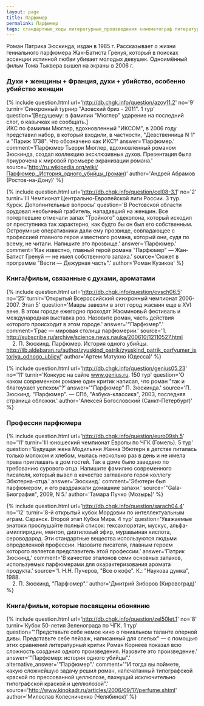 ```yaml
---
layout: page
title: Парфюмер
permalink: Парфюмер
tags: стандартные_ходы литературные_произведения кинематограф литературные_персонажи
---
```

Роман Патрика Зюскинда, издан в 1985 г. Рассказывает о жизни гениального парфюмера Жан-Батиста Гренуя, который в поисках эссенции истинной любви убивает молодых девушек. Одноимённый фильм Тома Тыквера вышел на экраны в 2006 г.

### Духи + женщины + Франция, духи + убийство, особенно убийство женщин 

{% include question.html
url='http://db.chgk.info/question/azov11.2'
no='9'
turnir='Синхронный турнир "Азовский бриз - 2011".  1 тур'
question='[Ведущему: в фамилии "Мюглер" ударение на последний слог, о кавычках не сообщать.]<br>ИКС по фамилии Мюглер, вдохновленный "ИКСОМ", в 2006 году представил набор, в который входили, в частности, "Девственница N 1" и "Париж 1738". Что обозначено как ИКС?'
answer='Парфюмер.'
comment='Парфюмер Тьерри Мюглер, вдохновленный романом Зюскинда, создал коллекцию эксклюзивных духов. Презентация была приурочена к мировой премьере экранизации романа.'
source='http://ru.wikipedia.org/wiki/Парфюмер._История_одного_убийцы_(роман)'
author='Андрей Абрамов (Ростов-на-Дону)'
 %}

{% include question.html
url='http://db.chgk.info/question/cel08-3.1'
no='2'
turnir='III Чемпионат Центрально-Европейской лиги России. 3 тур. Курск.  Дополнительные вопросы'
question='В Ростовской области орудовал необычный грабитель, нападавший на женщин. Все потерпевшие отмечали запах "Тройного" одеколона, который исходил от преступника так характерно, как будто бы он был его собственным. Остроумные оперативники дали ему прозвище, совпадающее с профессией главного героя известного романа, который они, судя по всему, не читали. Напишите это прозвище.'
answer='Парфюмер.'
comment='Как известно, главный герой романа "Парфюмер" — Жан-Батист Гренуй — не имел собственного запаха.'
source='Сюжет в программе "Вести — Дежурная часть".'
author='Роман Кузиков'
 %}

### Книга/фильм, связанные с духами, ароматами 

{% include question.html
url='http://db.chgk.info/question/ovsch06.5'
no='25'
turnir='Открытый Всероссийский синхронный чемпионат 2006-2007. Этап 5'
question='Мавры завезли в этот город жасмин еще в XVI веке. В этом городе ежегодно проходят Жасминовый фестиваль и международная выставка роз. Назовите роман, часть действия которого происходит в этом городе.'
answer='"Парфюмер".'
comment='Грас — мировая столица парфюмерии.'
source='1. http://subscribe.ru/archive/science.news.nauka/200610/12110527.html<br>    2. П. Зюскинд. Парфюмер. История одного убийцы.<br>http://lib.aldebaran.ru/author/zyuskind_patrik/zyuskind_patrik_parfyumer_istoriya_odnogo_ubiicy/'
author='Артем Матухно (Одесса)'
 %}

{% include question.html
url='http://db.chgk.info/question/genius05.23'
no='11'
turnir='Конкурс на сайте www.genius.ru.  150 тур'
question='О каком современном романе один критик написал, что роман "так и благоухает успехом"?'
answer='"Парфюмер" П. Зюскинда.'
source='П. Зюскинд. "Парфюмер". — СПб, "Азбука-классика", 2003, последняя<br>страница обложки.'
author='Алексей Богословский (Санкт-Петербург)'
 %}

### Профессия парфюмера 

{% include question.html
url='http://db.chgk.info/question/euro09sh.5'
no='11'
turnir='III юношеский чемпионат Европы по ЧГК (Гомель).  5 тур'
question='Будущая жена Модильяни Жанна Эбютерн в детстве питалась только молоком и хлебом, мылась несколько раз в день и не имела права приглашать в дом гостей. Так в доме было заведено по требованию сурового отца. Напишите фамилию современного писателя, который вывел в качестве заглавного героя коллегу Эбютерна-отца.'
answer='Зюскинд.'
comment='Эбютерн был парфюмером, и его раздражали домашние запахи.'
source='"Gala-Биография", 2009, N 5.'
author='Тамара Пучко (Мозырь)'
 %}

{% include question.html
url='http://db.chgk.info/question/sarach04.4'
no='12'
turnir='8-й открытый кубок Мордовии по интеллектуальным играм. Саранск. Второй этап Кубка Мира. 4 тур'
question='Уважаемые знатоки прослушайте полный список: гексахлорэтан, мускус, альфа-амилпиридин, ментол, диэтиловый эфир, муравьиная кислота, сероводород. Эти стандартные вещества используются людьми определенной профессии. Назовите писателя, главным героем которого является представитель этой профессии.'
answer='Патрик Зюскинд.'
comment='В качестве эталонов семи основных запахов, используемых парфюмерами для охарактеризования аромата продукта.'
source='1. Н.Н. Пучеров, "Все о кофе". К.: "Наукова думка", 1988.<br>    2. П. Зюскинд, "Парфюмер".'
author='Дмитрий Зиборов (Кировоград)'
 %}

### Книга/фильм, которые посвящены обонянию 

{% include question.html
url='http://db.chgk.info/question/zel50let.1'
no='8'
turnir='Кубок 50-летия Зеленограда по ЧГК.  1 тур'
question='"Представьте себе немое кино о гениальном таланте оперной дивы. Представьте себе пейзаж, написанный для слепых" — с помощью этих сравнений литературный критик Роман Корнеев показал всю сложность создания одного произведения. Назовите это произведение.'
answer='"Парфюмер: история одного убийцы".'
alternative_answer='"Парфюмер".'
comment='"И тогда вы поймете, какую сложнейшую задачу решил роман, напечатанный типографской краской по прессованной целлюлозе, пахнущий исключительно типографской краской и целлюлозой".'
source='http://www.kinokadr.ru/articles/2006/09/17/perfume.shtml'
author='Милослав Колесниченко (Челябинск)'
 %}
 
   